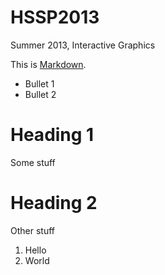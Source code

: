 HSSP2013
========

Summer 2013, Interactive Graphics

This is [Markdown](http://daringfireball.net/projects/markdown/).

  * Bullet 1
  * Bullet 2

# Heading 1

Some stuff

# Heading 2

Other stuff

  1. Hello
  2. World
